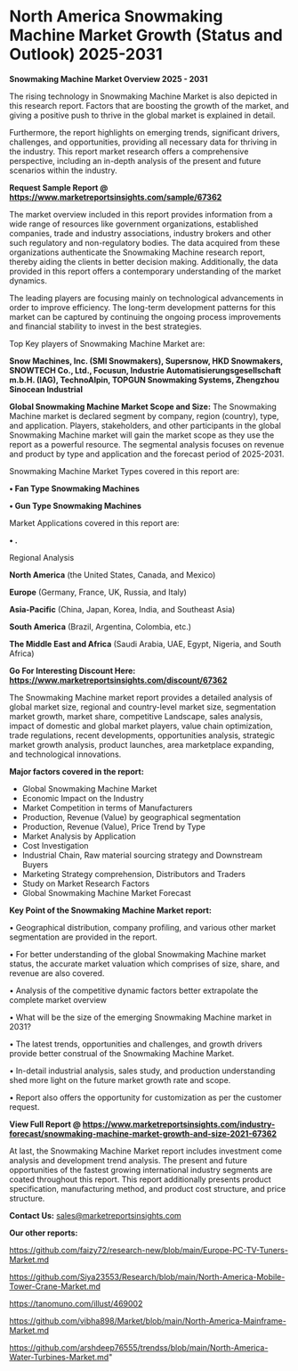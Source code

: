 # North America Snowmaking Machine Market Growth (Status and Outlook) 2025-2031

<Strong> Snowmaking Machine Market Overview 2025 - 2031</strong>

The rising technology in Snowmaking Machine Market is also depicted in this research report. Factors that are boosting the growth of the market, and giving a positive push to thrive in the global market is explained in detail.

Furthermore, the report highlights on emerging trends, significant drivers, challenges, and opportunities, providing all necessary data for thriving in the industry. This report market research offers a comprehensive perspective, including an in-depth analysis of the present and future scenarios within the industry.

<strong>Request Sample Report @ <a href=https://www.marketreportsinsights.com/sample/67362>https://www.marketreportsinsights.com/sample/67362</a></strong>

The market overview included in this report provides information from a wide range of resources like government organizations, established companies, trade and industry associations, industry brokers and other such regulatory and non-regulatory bodies. The data acquired from these organizations authenticate the Snowmaking Machine research report, thereby aiding the clients in better decision making. Additionally, the data provided in this report offers a contemporary understanding of the market dynamics.

The leading players are focusing mainly on technological advancements in order to improve efficiency. The long-term development patterns for this market can be captured by continuing the ongoing process improvements and financial stability to invest in the best strategies.

Top Key players of Snowmaking Machine Market are:

<strong>Snow Machines, Inc. (SMI Snowmakers), Supersnow, HKD Snowmakers, SNOWTECH Co., Ltd., Focusun, Industrie Automatisierungsgesellschaft m.b.H. (IAG), TechnoAlpin, TOPGUN Snowmaking Systems, Zhengzhou Sinocean Industrial</strong>

<strong><b>Global Snowmaking Machine Market Scope and Size:</b></strong>
The Snowmaking Machine market is declared segment by company, region (country), type, and application. Players, stakeholders, and other participants in the global Snowmaking Machine market will gain the market scope as they use the report as a powerful resource. The segmental analysis focuses on revenue and product by type and application and the forecast period of 2025-2031.

Snowmaking Machine Market Types covered in this report are:

<strong>• Fan Type Snowmaking Machines

• Gun Type Snowmaking Machines</strong>

Market Applications covered in this report are:

<strong>• .</strong> 

Regional Analysis

<strong>North America</strong> (the United States, Canada, and Mexico)

<strong>Europe</strong> (Germany, France, UK, Russia, and Italy)

<strong>Asia-Pacific</strong> (China, Japan, Korea, India, and Southeast Asia)

<strong>South America</strong> (Brazil, Argentina, Colombia, etc.)

<strong>The Middle East and Africa</strong> (Saudi Arabia, UAE, Egypt, Nigeria, and South Africa)

<strong>Go For Interesting Discount Here: <a href=https://www.marketreportsinsights.com/discount/67362>https://www.marketreportsinsights.com/discount/67362</a></strong>

The Snowmaking Machine market report provides a detailed analysis of global market size, regional and country-level market size, segmentation market growth, market share, competitive Landscape, sales analysis, impact of domestic and global market players, value chain optimization, trade regulations, recent developments, opportunities analysis, strategic market growth analysis, product launches, area marketplace expanding, and technological innovations.

<strong><b>Major factors covered in the report:</b></strong>
<ul>
  <li>Global Snowmaking Machine Market </li>
  <li>Economic Impact on the Industry</li>
  <li>Market Competition in terms of Manufacturers</li>
  <li>Production, Revenue (Value) by geographical segmentation</li>
  <li>Production, Revenue (Value), Price Trend by Type</li>
  <li>Market Analysis by Application</li>
  <li>Cost Investigation</li>
  <li>Industrial Chain, Raw material sourcing strategy and Downstream Buyers</li>
  <li>Marketing Strategy comprehension, Distributors and Traders</li>
  <li>Study on Market Research Factors</li>
  <li>Global Snowmaking Machine Market Forecast</li>
</ul>

<strong><b>Key Point of the Snowmaking Machine Market report:</b></strong>

• Geographical distribution, company profiling, and various other market segmentation are provided in the report.

• For better understanding of the global Snowmaking Machine market status, the accurate market valuation which comprises of size, share, and revenue are also covered.

• Analysis of the competitive dynamic factors better extrapolate the complete market overview

• What will be the size of the emerging Snowmaking Machine market in 2031?

• The latest trends, opportunities and challenges, and growth drivers provide better construal of the Snowmaking Machine Market.

• In-detail industrial analysis, sales study, and production understanding shed more light on the future market growth rate and scope.

• Report also offers the opportunity for customization as per the customer request.

<strong><b>View Full Report @ <a href=https://www.marketreportsinsights.com/industry-forecast/snowmaking-machine-market-growth-and-size-2021-67362>https://www.marketreportsinsights.com/industry-forecast/snowmaking-machine-market-growth-and-size-2021-67362</a></b></strong>


At last, the Snowmaking Machine Market report includes investment come analysis and development trend analysis. The present and future opportunities of the fastest growing international industry segments are coated throughout this report. This report additionally presents product specification, manufacturing method, and product cost structure, and price structure.

<strong>Contact Us:</strong>
sales@marketreportsinsights.com

<strong>Our other reports:</strong>

<a href=https://github.com/faizy72/research-new/blob/main/Europe-PC-TV-Tuners-Market.md>https://github.com/faizy72/research-new/blob/main/Europe-PC-TV-Tuners-Market.md</a>

<a href=https://github.com/Siya23553/Research/blob/main/North-America-Mobile-Tower-Crane-Market.md>https://github.com/Siya23553/Research/blob/main/North-America-Mobile-Tower-Crane-Market.md</a>

<a href=https://tanomuno.com/illust/469002>https://tanomuno.com/illust/469002</a>

<a href=https://github.com/vibha898/Market/blob/main/North-America-Mainframe-Market.md>https://github.com/vibha898/Market/blob/main/North-America-Mainframe-Market.md</a>

<a href=https://github.com/arshdeep76555/trendss/blob/main/North-America-Water-Turbines-Market.md>https://github.com/arshdeep76555/trendss/blob/main/North-America-Water-Turbines-Market.md</a>"
